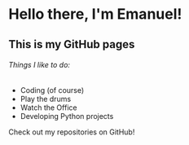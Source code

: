# Hello there, I'm Emanuel!
## This is my GitHub pages

###### Things I like to do:

- Coding (of course)
- Play the drums
- Watch the Office
- Developing Python projects

Check out my repositories on GitHub!

